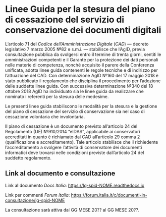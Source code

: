 # Linee Guida per la stesura del piano di cessazione del servizio di conservazione dei documenti digitali

L’articolo 71 del *Codice dell’Amministrazione Digitale* (*CAD*) ― decreto legislativo 7 marzo 2005 №82 e s.m.i. ― stabilisce che l’AgID, previa consultazione pubblica da svolgersi entro il termine di trenta giorni, sentiti le amministrazioni competenti e il Garante per la protezione dei dati personali nelle materie di competenza, nonché acquisito il parere della Conferenza unificata, adotta linee guida contenenti le regole tecniche e di indirizzo per l’attuazione del CAD. Con determinazione AgID №160 del 17 maggio 2018 è stato pubblicato il regolamento che disciplina il procedimento per l’adozione
delle suddette linee guida. Con successiva determinazione №340 del 18 ottobre 2018 AgID ha individuato sia le linee guida da realizzare che nominato i referenti per la stesura delle medesime.

Le presenti linee guida stabiliscono le modalità per la stesura e la gestione del piano di cessazione del servizio di conservazione sia nel caso di cessazione volontaria che involontaria.

Il piano di cessazione è un documento previsto all’articolo 24 del Regolamento (UE) №910/2014 “eIDAS”, applicabile ai conservatori accreditati in quanto è richiamato dal CAD all’articolo 29 comma 2 (qualificazione e accreditamento). Tale articolo stabilisce che il richiedente
l’accreditamento a svolgere l’attività di conservatore dei documenti informatici deve trovarsi nelle condizioni previste dall’articolo 24 del suddetto regolamento.

## Link al documento e consultazione

Link al documento *Docs Italia*: https://lg-spid-NOME.readthedocs.io

Link per commenti *Forum Italia*: https://forum.italia.it/c/documenti-in-consultazione/lg-spid-NOME

La consultazione sarà attiva dal GG MESE 20?? al GG MESE 20??.
